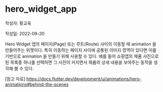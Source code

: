 # hero_widget_app

작성자: 황교욱

작성일: 2022-09-30

Hero Widget
앱의 페이지(Page) 또는 루트(Route) 사이의 이동할 때 animation 을 만들어주는 위젯이다.
특히 이동하는 페이지 사이에 공통된 이미지 영역이 있다면 이를 기반으로 animation 을 만들기 위해 사용할 수 있다.
예를 들어 쇼핑앱의 제품 사진으로 된 목록중 하나를 선택하면 그 사진이 커지면서 제품의 상세 내용을 보여주는 동작을 생각해 볼 수 있다.

[참고 자료]
https://docs.flutter.dev/development/ui/animations/hero-animations#behind-the-scenes